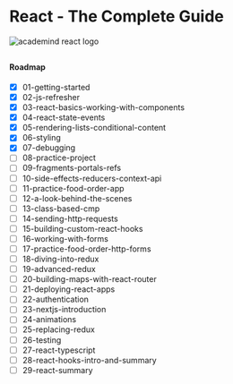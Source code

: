 # React - The Complete Guide

![academind react logo](https://i.imgur.com/UJn28OT.png)
##

#### Roadmap
 - [x] 01-getting-started
 - [x] 02-js-refresher
 - [x] 03-react-basics-working-with-components
 - [x] 04-react-state-events
 - [x] 05-rendering-lists-conditional-content
 - [x] 06-styling
 - [x] 07-debugging
 - [ ] 08-practice-project
 - [ ] 09-fragments-portals-refs
 - [ ] 10-side-effects-reducers-context-api
 - [ ] 11-practice-food-order-app
 - [ ] 12-a-look-behind-the-scenes
 - [ ] 13-class-based-cmp
 - [ ] 14-sending-http-requests
 - [ ] 15-building-custom-react-hooks
 - [ ] 16-working-with-forms
 - [ ] 17-practice-food-order-http-forms
 - [ ] 18-diving-into-redux
 - [ ] 19-advanced-redux
 - [ ] 20-building-maps-with-react-router
 - [ ] 21-deploying-react-apps
 - [ ] 22-authentication
 - [ ] 23-nextjs-introduction
 - [ ] 24-animations
 - [ ] 25-replacing-redux
 - [ ] 26-testing
 - [ ] 27-react-typescript
 - [ ] 28-react-hooks-intro-and-summary
 - [ ] 29-react-summary
